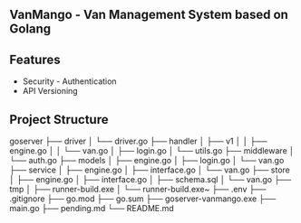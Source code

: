 ## VanMango - Van Management System based on Golang

## Features

- Security - Authentication
- API Versioning

## Project Structure

goserver
├── driver
│ └── driver.go
├── handler
│ ├── v1
│ │ ├── engine.go
│ │ └── van.go
│ ├── login.go
│ └── utils.go
├── middleware
│ └── auth.go
├── models
│ ├── engine.go
│ ├── login.go
│ └── van.go
├── service
│ ├── engine.go
│ ├── interface.go
│ └── van.go
├── store
│ ├── engine.go
│ ├── interface.go
│ ├── schema.sql
│ └── van.go
├── tmp
│ ├── runner-build.exe
│ └── runner-build.exe~
├── .env
├── .gitignore
├── go.mod
├── go.sum
├── goserver-vanmango.exe
├── main.go
├── pending.md
└── README.md
